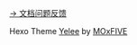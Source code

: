 <p>
    <a href="https://github.com/MOxFIVE/yelee/issues" target="_blank">→ 文档问题反馈</a> 
    <a href="https://github.com/MOxFIVE/yelee/issues" target="_blank">
        <img src="https://img.shields.io/github/issues-raw/MOxFIVE/yelee.svg?maxAge=2592000" alt="">
    </a>
</p>
<p>
    Hexo Theme 
    <a href="https://github.com/MOxFIVE/hexo-theme-yelee" target="_blank">Yelee</a> by 
    <a href="http://moxfive.xyz/" target="_blank">MOxFIVE</a>
</p>
